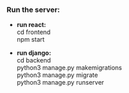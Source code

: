 ### Run the server:

- **run react:**    
cd frontend     
npm start       

- **run django:**            
cd backend          
python3 manage.py makemigrations     
python3 manage.py migrate    
python3 manage.py runserver

